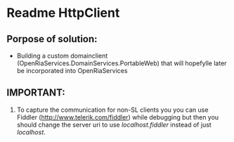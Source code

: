 # Readme HttpClient 

## Porpose of solution:

* Building a custom domainclient (OpenRiaServices.DomainServices.PortableWeb) that will hopefylle later be incorporated into OpenRiaServices

## IMPORTANT:

1. To capture the communication for non-SL clients you you can use Fiddler (http://www.telerik.com/fiddler) while debugging 
but then you should change the server uri to use _localhost.fiddler_ instead of just _localhost_.
